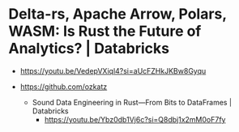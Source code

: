 # Delta-rs, Apache Arrow, Polars, WASM: Is Rust the Future of Analytics? | Databricks
- https://youtu.be/VedepVXiql4?si=aUcFZHkJKBw8Gyqu

- https://github.com/ozkatz

  - Sound Data Engineering in Rust—From Bits to DataFrames | Databricks
    - https://youtu.be/Ybz0db1Vj6c?si=Q8dbj1x2mM0oF7fy

